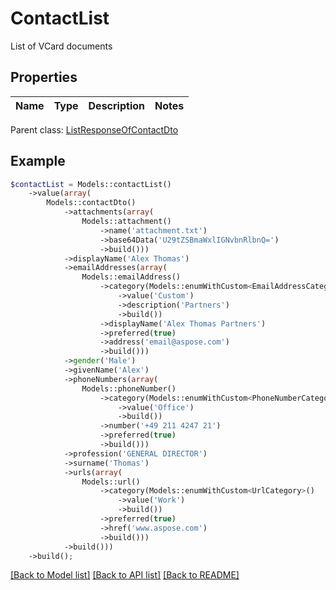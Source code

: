 # ContactList

List of VCard documents

## Properties
Name | Type | Description | Notes
---- | ---- | ----------- | -----

 Parent class: [ListResponseOfContactDto](ListResponseOfContactDto.md)


## Example
```php
$contactList = Models::contactList()
    ->value(array(
        Models::contactDto()
            ->attachments(array(
                Models::attachment()
                    ->name('attachment.txt')
                    ->base64Data('U29tZSBmaWxlIGNvbnRlbnQ=')
                    ->build()))
            ->displayName('Alex Thomas')
            ->emailAddresses(array(
                Models::emailAddress()
                    ->category(Models::enumWithCustom<EmailAddressCategory>()
                        ->value('Custom')
                        ->description('Partners')
                        ->build())
                    ->displayName('Alex Thomas Partners')
                    ->preferred(true)
                    ->address('email@aspose.com')
                    ->build()))
            ->gender('Male')
            ->givenName('Alex')
            ->phoneNumbers(array(
                Models::phoneNumber()
                    ->category(Models::enumWithCustom<PhoneNumberCategory>()
                        ->value('Office')
                        ->build())
                    ->number('+49 211 4247 21')
                    ->preferred(true)
                    ->build()))
            ->profession('GENERAL DIRECTOR')
            ->surname('Thomas')
            ->urls(array(
                Models::url()
                    ->category(Models::enumWithCustom<UrlCategory>()
                        ->value('Work')
                        ->build())
                    ->preferred(true)
                    ->href('www.aspose.com')
                    ->build()))
            ->build()))
    ->build();
```


[[Back to Model list]](README.md#documentation-for-models) [[Back to API list]](README.md#documentation-for-api-endpoints) [[Back to README]](README.md)


